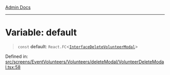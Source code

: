 [Admin Docs](/)

***

# Variable: default

> `const` **default**: `React.FC`\<[`InterfaceDeleteVolunteerModal`](screens\EventVolunteers\Volunteers\deleteModal\VolunteerDeleteModal\README\interfaces\InterfaceDeleteVolunteerModal.md)\>

Defined in: [src/screens/EventVolunteers/Volunteers/deleteModal/VolunteerDeleteModal.tsx:58](https://github.com/PalisadoesFoundation/talawa-admin/blob/main/src/screens/EventVolunteers/Volunteers/deleteModal/VolunteerDeleteModal.tsx#L58)
